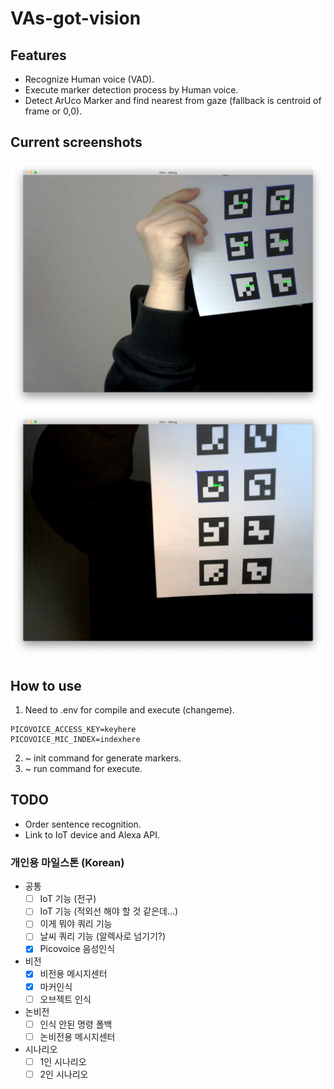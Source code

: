 # VAs-got-vision

## Features
* Recognize Human voice (VAD).
* Execute marker detection process by Human voice.
* Detect ArUco Marker and find nearest from gaze (fallback is centroid of frame or 0,0).

## Current screenshots
![](resources/images/test_1.png)
![](resources/images/test_2.png)

## How to use
1. Need to .env for compile and execute (changeme).
```
PICOVOICE_ACCESS_KEY=keyhere
PICOVOICE_MIC_INDEX=indexhere
```

2. ~ init command for generate markers.
3. ~ run command for execute.

## TODO
* Order sentence recognition.
* Link to IoT device and Alexa API.

### 개인용 마일스톤 (Korean)
* 공통
  * [ ] IoT 기능 (전구)
  * [ ] IoT 기능 (적외선 해야 할 것 같은데...)
  * [ ] 이게 뭐야 쿼리 기능
  * [ ] 날씨 쿼리 기능 (알렉사로 넘기기?)
  * [X] Picovoice 음성인식
* 비전
  * [X] 비전용 메시지센터
  * [X] 마커인식
  * [ ] 오브젝트 인식
* 논비전
  * [ ] 인식 안된 명령 폴백
  * [ ] 논비전용 메시지센터
* 시나리오
  * [ ] 1인 시나리오
  * [ ] 2인 시나리오